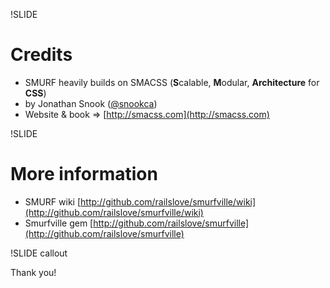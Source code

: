 !SLIDE

# Credits #

* SMURF heavily builds on SMACSS (**S**calable, **M**odular, **Architecture** for **CSS**)
* by Jonathan Snook ([@snookca](http://twitter.com/snookca))
* Website & book => [http://smacss.com](http://smacss.com)


!SLIDE

# More information #

* SMURF wiki [http://github.com/railslove/smurfville/wiki](http://github.com/railslove/smurfville/wiki)
* Smurfville gem [http://github.com/railslove/smurfville](http://github.com/railslove/smurfville)

!SLIDE callout

Thank you!